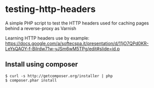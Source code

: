testing-http-headers
====================

A simple PHP script to test the HTTP headers used for caching pages behind a reverse-proxy as Varnish


Learning HTTP headers use by example:
https://docs.google.com/a/softecspa.it/presentation/d/11jO7QPd0KR-LeYsQAOY-f-Bilrdw71w-yJSm6wM5TPg/edit#slide=id.p

Install using composer
----------------------

    $ curl -s http://getcomposer.org/installer | php
    $ composer.phar install



